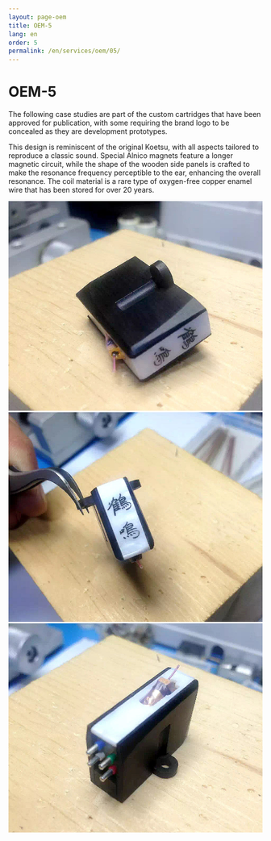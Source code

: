 ```yaml
---
layout: page-oem
title: OEM-5
lang: en
order: 5
permalink: /en/services/oem/05/
---
```



# OEM-5

The following case studies are part of the custom cartridges that have been approved for publication, with some requiring the brand logo to be concealed as they are development prototypes.

This design is reminiscent of the original Koetsu, with all aspects tailored to reproduce a classic sound. Special Alnico magnets feature a longer magnetic circuit, while the shape of the wooden side panels is crafted to make the resonance frequency perceptible to the ear, enhancing the overall resonance. The coil material is a rare type of oxygen-free copper enamel wire that has been stored for over 20 years.

![1](/assets/services/OEM-5/1.jpg)
![2](/assets/services/OEM-5/2.jpg)
![3](/assets/services/OEM-5/3.jpg)